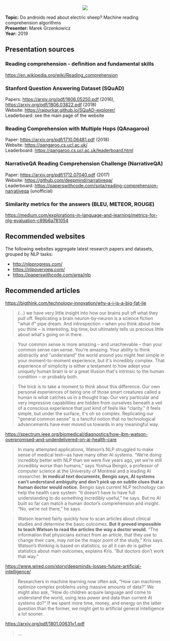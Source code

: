 <p align="center">
<img src="https://code4life.pl/assets/images/code4life-logo.png" />
</p>

**Topic:** Do androids read about electric sheep? Machine reading comprehension algorithms  
**Presenter:** Marek Grzenkowicz  
**Year:** 2019  

## Presentation sources

### Reading comprehension - definition and fundamental skills

https://en.wikipedia.org/wiki/Reading_comprehension 

### Stanford Question Answering Dataset (SQuAD)

Papers: https://arxiv.org/pdf/1606.05250.pdf (2016), https://arxiv.org/pdf/1806.03822.pdf (2018)  
Website: https://rajpurkar.github.io/SQuAD-explorer/  
Leaderboard: see the main page of the website

### Reading Comprehension with Multiple Hops (QAnagaroo)

Paper: https://arxiv.org/pdf/1710.06481.pdf (2018)  
Website: https://qangaroo.cs.ucl.ac.uk/  
Leaderboard: https://qangaroo.cs.ucl.ac.uk/leaderboard.html

### NarrativeQA Reading Comprehension Challenge (NarrativeQA)

Paper: https://arxiv.org/pdf/1712.07040.pdf (2017)  
Website: https://github.com/deepmind/narrativeqa/  
Leaderboard: https://paperswithcode.com/sota/reading-comprehension-narrativeqa (unofficial)

### Similarity metrics for the answers (BLEU, METEOR, ROUGE)

https://medium.com/explorations-in-language-and-learning/metrics-for-nlg-evaluation-c89b6a781054

## Recommended websites

The following websites aggregate latest research papers and datasets, grouped by NLP tasks:

- http://nlpprogress.com/
- https://nlpoverview.com/
- https://paperswithcode.com/area/nlp

## Recommended articles

https://bigthink.com/technology-innovation/why-a-i-is-a-big-fat-lie

> (...) we have very little insight into how our brains pull off what they pull off. Replicating a brain neuron-by-neuron is a science fiction "what if" pipe dream. And introspection – when you think about how you think – is interesting, big time, but ultimately tells us precious little about what's going on in there.

> Your common sense is more amazing – and unachievable – than your common sense can sense. You're amazing. Your ability to think abstractly and "understand" the world around you might feel simple in your moment-to-moment experience, but it's incredibly complex. That experience of simplicity is either a testament to how adept your uniquely human brain is or a great illusion that's intrinsic to the human condition – or probably both.

> The trick is to take a moment to think about this difference. Our own personal experiences of being one of those smart creatures called a human is what catches us in a thought trap. Our very particular and very impressive capabilities are hidden from ourselves beneath a veil of a conscious experience that just kind of feels like "clarity." It feels simple, but under the surface, it's oh so complex. Replicating our "general common sense" is a fanciful notion that no technological advancements have ever moved us towards in any meaningful way.

https://spectrum.ieee.org/biomedical/diagnostics/how-ibm-watson-overpromised-and-underdelivered-on-ai-health-care

> In many attempted applications, Watson’s NLP struggled to make sense of medical text—as have many other AI systems. “We’re doing incredibly better with NLP than we were five years ago, yet we’re still incredibly worse than humans,” says Yoshua Bengio, a professor of computer science at the University of Montreal and a leading AI researcher. **In medical text documents, Bengio says, AI systems can’t understand ambiguity and don’t pick up on subtle clues that a human doctor would notice.** Bengio says current NLP technology can help the health care system: “It doesn’t have to have full understanding to do something incredibly useful,” he says. But no AI built so far can match a human doctor’s comprehension and insight. “No, we’re not there,” he says.

> Watson learned fairly quickly how to scan articles about clinical studies and determine the basic outcomes. **But it proved impossible to teach Watson to read the articles the way a doctor would.** “The information that physicians extract from an article, that they use to change their care, may not be the major point of the study,” Kris says. Watson’s thinking is based on statistics, so all it can do is gather statistics about main outcomes, explains Kris. “But doctors don’t work that way.”

https://www.wired.com/story/deepminds-losses-future-artificial-intelligence/

> Researchers in machine learning now often ask, “How can machines optimize complex problems using massive amounts of data?” We might also ask, “How do children acquire language and come to understand the world, using less power and data than current AI systems do?” If we spent more time, money, and energy on the latter question than the former, we might get to artificial general intelligence a lot sooner.

https://arxiv.org/pdf/1801.00631v1.pdf

> ...
